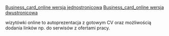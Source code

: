 <!DOCTYPE html>
<html lang="en">
<head>
    <meta charset="UTF-8">
    <meta name="viewport" content="width=device-width, initial-scale=1.0">
    <meta http-equiv="X-UA-Compatible" content="IE=edge">
    <meta name="description" content="Business card">
    <meta name="author" content="Robert Jeleniewski">
    <meta name="keywords" content=" business card online, wizytówka online"> 
    <title>Business Card</title>
</head>
<body>

<a href="/Wizytówki/ver_2/index.html">Business_card_online wersja jednostronicowa</a>
<a href="/Wizytówki/ver_template/index.html">Business_card_online wersja dwustronicowa</a>
 <p>wizytówki online to autoprezentacja z gotowym CV oraz możliwością dodania linków np. do serwisów z ofertami pracy.</p>
</body>
</html>


